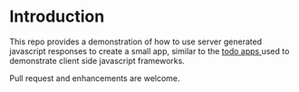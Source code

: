 # Introduction

This repo provides a demonstration of how to use server generated javascript
responses to create a small app, similar to the [todo apps
](http://todomvc.com/) used to demonstrate client side javascript frameworks.

Pull request and enhancements are welcome.
